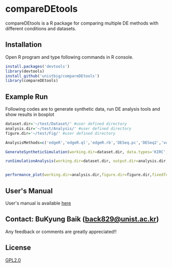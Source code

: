 # compareDEtools


compareDEtools is a R package for comparing multiple DE methods with different conditions and datasets.

## Installation

Open R program and type following commands in R console.

```R
install.packages('devtools')
library(devtools)
install_github('unistbig/compareDEtools')
library(compareDEtools)
```

## Example Run


Following codes are to generate synthetic data, run DE analysis tools and show results in boxplot
```R
dataset.dir='~/test/Dataset/' #user defined directory
analysis.dir='~/test/Analysis/' #user defined directory
figure.dir='~/test/Fig/' #user defined directory

AnalysisMethods=c('edgeR','edgeR.ql','edgeR.rb','DESeq.pc','DESeq2','voom.tmm','voom.qn','voom.sw','ROTS','BaySeq','PoissonSeq','SAMseq')

GenerateSyntheticSimulation(working.dir=dataset.dir, data.types='KIRC', rep=10, nsample=c(10), nvar=1000, nDE=c(50), fraction.upregulated = 0.5, disp.Types = 'same', modes=c('D'))

runSimulationAnalysis(working.dir=dataset.dir, output.dir=analysis.dir, real=FALSE, data.types='KIRC', rep=10, nsample=c(10), nDE=c(50), fraction.upregulated=0.5, disp.Types='same', modes=c('D'), AnalysisMethods = AnalysisMethods, para=list())


performance_plot(working.dir=analysis.dir,figure.dir=figure.dir,fixedfold=F,simul.data='KIRC', rep=10, nsample=c(10), nvar=1000, nDE=c(50), fraction.upregulated = 0.5, disp.Type = 'same', mode='D', AnalysisMethods=AnalysisMethods, rowType = c('AUC','TPR','trueFDR'))

```



## User's Manual


User's manual is available [here](https://choosealicense.com/licenses/gpl-2.0/)


## Contact: BuKyung Baik (back829@unist.ac.kr)

Any feedback or comments are greatly appreciated!!

## License

[GPL2.0](https://choosealicense.com/licenses/gpl-2.0/)
